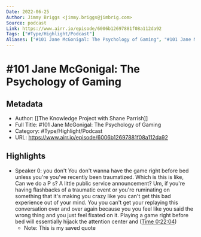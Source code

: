 ```yaml
---
Date: 2022-06-25
Author: Jimmy Briggs <jimmy.briggs@jimbrig.com>
Source: podcast
Link: https://www.airr.io/episode/6006b12697881f08a112da92
Tags: ["#Type/Highlight/Podcast"]
Aliases: ["#101 Jane McGonigal: The Psychology of Gaming", "#101 Jane McGonigal: The Psychology of Gaming"]
---
```

# #101 Jane McGonigal: The Psychology of Gaming

## Metadata
- Author: [[The Knowledge Project with Shane Parrish]]
- Full Title: #101 Jane McGonigal: The Psychology of Gaming
- Category: #Type/Highlight/Podcast
- URL: https://www.airr.io/episode/6006b12697881f08a112da92

## Highlights
- Speaker 0: you don't You don't wanna have the game right before bed unless you're you've recently been traumatized. Which is this is like, Can we do a P s? A little public service announcement? Um, if you're having flashbacks of a traumatic event or you're ruminating on something that it's making you crazy like you can't get this bad experience out of your mind. You you can't get your replaying this conversation over and over again because you you feel like you said the wrong thing and you just feel fixated on it. Playing a game right before bed will essentially hijack the attention center and ([Time 0:22:04](https://www.airr.io/quote/600ec68ac076af4f67abb028))
    - Note: This is my saved quote
